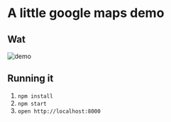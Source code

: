 # A little google maps demo

## Wat

![demo](https://cloud.githubusercontent.com/assets/79303/13417898/090f958e-df3e-11e5-991a-564e32153f38.gif)

## Running it

1. `npm install`
2. `npm start`
3. `open http://localhost:8000`

